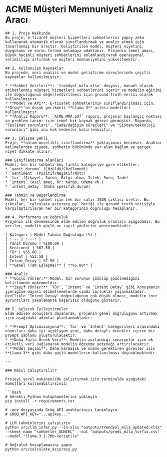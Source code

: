 # ACME Müşteri Memnuniyeti Analiz Aracı

    ## 1. Proje Hakkında
    Bu proje, e-ticaret müşteri hizmetleri sohbetlerini yapay zeka kullanarak otomatik olarak sınıflandırmak ve analiz etmek için tasarlanmış bir araçtır. Geliştirilen model, müşteri niyetini, duygusunu ve sorun türünü anlamaya odaklanır. Projenin temel amacı, büyük hacimli müşteri sohbetlerini anlamlandırarak operasyonel verimliliği artırmak ve müşteri memnuniyetini yükseltmektir.

    ## 2. Kullanılan Kaynaklar
    Bu projede, veri analizi ve model geliştirme süreçlerinde çeşitli kaynaklar kullanılmıştır:

    * **Sohbet Verileri**: `trendyol_mila.xlsx` dosyası, manuel olarak etiketlenmiş müşteri hizmetleri sohbetlerini içerir ve modelin eğitimi ile doğruluğunun değerlendirilmesi için ground truth verisi olarak kullanılmıştır.
    * **Model ve API**: E-ticaret sohbetlerinin sınıflandırılması için, **Groq**'un düşük gecikmeli **Llama 3** ailesi modelleri kullanılmıştır.
    * **Analiz Raporu**: `ACME MMA.pdf` raporu, projenin başlangıç noktası ve problem tanımı için temel bir kaynak görevi görmüştür. Raporda, "Teslimat sorunları", "İade/değişim süreçleri" ve "Sistem/teknoloji sorunları" gibi ana kök nedenler belirlenmiştir.

    ## 3. Çalışma Şekli
    Proje, **anlam öncelikli sınıflandırma** yaklaşımını benimser. Anahtar kelimelerden ziyade, sohbetin bütününde yer alan bağlam ve gerçek niyet dikkate alınır.

    ### Sınıflandırma Alanları
    Model, her bir sohbeti beş farklı kategoriye göre etiketler:
    * `yanit_durumu` (Çözüldü/Çözülemedi)
    * `sentiment` (Pozitif/Negatif/Nötr)
    * `tur` (Şikayet, Sorun, Bilgi alma, İstek, Soru, İade)
    * `intent` (Asıl amaç, ör: Kargo, Ödeme vb.)
    * `intent_detay` (Daha spesifik durum)

    ### Tahmin ve Değerlendirme
    Model, her bir sohbet için tek bir satır JSON çıktısı üretir. Bu çıktılar, `calculate_accuracy.py` betiği ile ground truth verisiyle karşılaştırılarak her bir kategorinin doğruluğu hesaplanır.

    ## 4. Performans ve Doğruluk
    Projenin ilk denemesinde elde edilen doğruluk oranları aşağıdadır. Bu veriler, modelin güçlü ve zayıf yönlerini göstermektedir.

    | Kategori | Model Tahmin Doğruluğu (%) |
    | :--- | :---: |
    | Yanıt Durumu | %100.00 |
    | Sentiment | %67.50 |
    | Tür | %55.00 |
    | Intent | %52.50 |
    | Intent Detay | %7.50 |
    | **Genel (Tam Eşleşme)** | **%5.00** |

    ### Analiz
    * **Güçlü Yönler:** Model, bir sorunun çözülüp çözülmediğini belirlemede mükemmeldir.
    * **Zayıf Yönler:** `Tür`, `Intent` ve `Intent Detay` gibi konuşmanın içeriğine dayalı etiketlemelerde ciddi zorluklar yaşanmaktadır. Özellikle `Intent Detay` doğruluğunun çok düşük olması, modelin ince ayrıntıları yakalamakta başarısız olduğunu gösterir.

    ## 5. Gelecek İyileştirmeler
    Elde edilen sonuçlara dayanarak, projenin genel doğruluğunu artırmak için aşağıdaki adımlar planlanmaktadır:

    * **Prompt Optimizasyonu**: `Tür` ve `Intent` kategorileri arasındaki nüansları daha iyi açıklayan yeni, daha detaylı örnekler içeren bir prompt şablonu oluşturulacaktır.
    * **Daha Fazla Örnek Veri**: Modelin zorlandığı senaryolar için ek etiketli veri sağlanarak modelin öğrenme yeteneği artırılacaktır.
    * **Model Seçimi**: Daha karmaşık ve nüans gerektiren görevler için **Llama 3** gibi daha güçlü modellerin kullanılması düşünülmektedir.

    ---

    ### Nasıl Çalıştırılır?

    Projeyi yerel makinenizde çalıştırmak için terminalde aşağıdaki komutları kullanabilirsiniz:

    ```bash
    # Gerekli Python kütüphanelerini yükleyin
    pip install -r requirements.txt

    # .env dosyasında Groq API anahtarınızı tanımlayın
    # GROQ_API_KEY="...apikey..."

    # LLM tahminlerini çalıştırın
    python src/llm_infer.py --in-xlsx "outputs/trendyol_mila_updated.xlsx" --sheet-name "sohbetler_GUNCEL" --out "outputs/preds_mila_turfix.csv" --model "llama-3.1-70b-versatile"

    # Doğruluk hesaplamasını yapın
    python src/calculate_accuracy.py
    